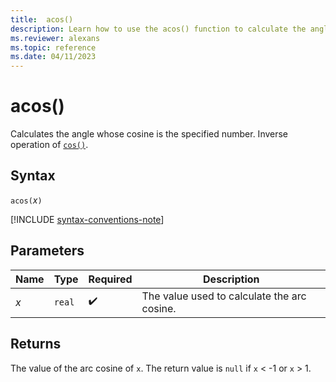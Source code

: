 ```yaml
---
title:  acos()
description: Learn how to use the acos() function to calculate the angle of the cosine input.
ms.reviewer: alexans
ms.topic: reference
ms.date: 04/11/2023
---
```

# acos()

Calculates the angle whose cosine is the specified number. Inverse operation of [`cos()`](cos-function.md).

## Syntax

`acos(`*x*`)`

[!INCLUDE [syntax-conventions-note](../../includes/syntax-conventions-note.md)]

## Parameters

| Name | Type | Required | Description |
|--|--|--|--|
| *x* | `real` |  :heavy_check_mark: | The value used to calculate the arc cosine. |

## Returns

The value of the arc cosine of `x`. The return value is `null` if `x` < -1 or `x` > 1.
